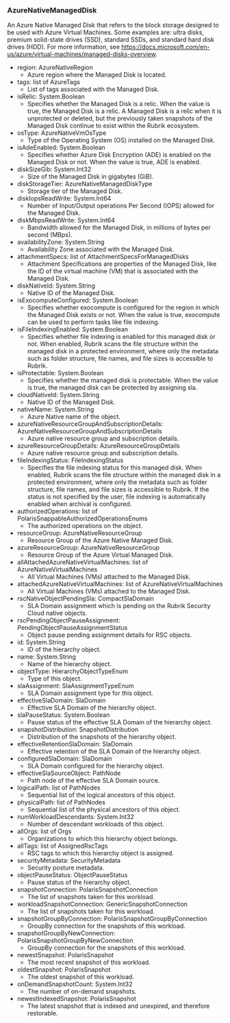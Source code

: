 ### AzureNativeManagedDisk
An Azure Native Managed Disk that refers to the block storage designed to be used with Azure Virtual Machines. Some examples are: ultra disks, premium solid-state drives (SSD), standard SSDs, and standard hard disk drives (HDD). For more information, see https://docs.microsoft.com/en-us/azure/virtual-machines/managed-disks-overview.

- region: AzureNativeRegion
  - Azure region where the Managed Disk is located.
- tags: list of AzureTags
  - List of tags associated with the Managed Disk.
- isRelic: System.Boolean
  - Specifies whether the Managed Disk is a relic. When the value is true, the Managed Disk is a relic. A Managed Disk is a relic when it is unprotected or deleted, but the previously taken snapshots of the Managed Disk continue to exist within the Rubrik ecosystem.
- osType: AzureNativeVmOsType
  - Type of the Operating System (OS) installed on the Managed Disk.
- isAdeEnabled: System.Boolean
  - Specifies whether Azure Disk Encryption (ADE) is enabled on the Managed Disk or not. When the value is true, ADE is enabled.
- diskSizeGib: System.Int32
  - Size of the Managed Disk in gigabytes (GiB).
- diskStorageTier: AzureNativeManagedDiskType
  - Storage tier of the Managed Disk.
- diskIopsReadWrite: System.Int64
  - Number of Input/Output operations Per Second (IOPS) allowed for the Managed Disk.
- diskMbpsReadWrite: System.Int64
  - Bandwidth allowed for the Managed Disk, in millions of bytes per second (MBps).
- availabilityZone: System.String
  - Availability Zone associated with the Managed Disk.
- attachmentSpecs: list of AttachmentSpecsForManagedDisks
  - Attachment Specifications are properties of the Managed Disk,  like the ID of the virtual machine (VM) that is associated with the Managed Disk.
- diskNativeId: System.String
  - Native ID of the Managed Disk.
- isExocomputeConfigured: System.Boolean
  - Specifies whether exocompute is configured for the region in which the Managed Disk exists or not. When the value is true, exocompute can be used to perform tasks like file indexing.
- isFileIndexingEnabled: System.Boolean
  - Specifies whether file indexing is enabled for this managed disk or not. When enabled, Rubrik scans the file structure within the managed disk in a protected environment, where only the metadata such as folder structure, file names, and file sizes is accessible to Rubrik.
- isProtectable: System.Boolean
  - Specifies whether the managed disk is protectable. When the value is true, the managed disk can be protected by assigning sla.
- cloudNativeId: System.String
  - Native ID of the Managed Disk.
- nativeName: System.String
  - Azure Native name of the object.
- azureNativeResourceGroupAndSubscriptionDetails: AzureNativeResourceGroupAndSubscriptionDetails
  - Azure native resource group and subscription details.
- azureResourceGroupDetails: AzureResourceGroupDetails
  - Azure native resource group and subscription details.
- fileIndexingStatus: FileIndexingStatus
  - Specifies the file indexing status for this managed disk. When enabled, Rubrik scans the file structure within the managed disk in a protected environment, where only the metadata such as folder structure, file names, and file sizes is accessible to Rubrik. If the status is not specified by the user, file indexing is automatically enabled when archival is configured.
- authorizedOperations: list of PolarisSnappableAuthorizedOperationsEnums
  - The authorized operations on the object.
- resourceGroup: AzureNativeResourceGroup
  - Resource Group of the Azure Native Managed Disk.
- azureResourceGroup: AzureNativeResourceGroup
  - Resource Group of the Azure Virtual Managed Disk.
- allAttachedAzureNativeVirtualMachines: list of AzureNativeVirtualMachines
  - All Virtual Machines (VMs) attached to the Managed Disk.
- attachedAzureNativeVirtualMachines: list of AzureNativeVirtualMachines
  - All Virtual Machines (VMs) attached to the Managed Disk.
- rscNativeObjectPendingSla: CompactSlaDomain
  - SLA Domain assignment which is pending on the Rubrik Security Cloud native objects.
- rscPendingObjectPauseAssignment: PendingObjectPauseAssignmentStatus
  - Object pause pending assignment details for RSC objects.
- id: System.String
  - ID of the hierarchy object.
- name: System.String
  - Name of the hierarchy object.
- objectType: HierarchyObjectTypeEnum
  - Type of this object.
- slaAssignment: SlaAssignmentTypeEnum
  - SLA Domain assignment type for this object.
- effectiveSlaDomain: SlaDomain
  - Effective SLA Domain of the hierarchy object.
- slaPauseStatus: System.Boolean
  - Pause status of the effective SLA Domain of the hierarchy object.
- snapshotDistribution: SnapshotDistribution
  - Distribution of the snapshots of the hierarchy object.
- effectiveRetentionSlaDomain: SlaDomain
  - Effective retention of the SLA Domain of the hierarchy object.
- configuredSlaDomain: SlaDomain
  - SLA Domain configured for the hierarchy object.
- effectiveSlaSourceObject: PathNode
  - Path node of the effective SLA Domain source.
- logicalPath: list of PathNodes
  - Sequential list of the logical ancestors of this object.
- physicalPath: list of PathNodes
  - Sequential list of the physical ancestors of this object.
- numWorkloadDescendants: System.Int32
  - Number of descendant workloads of this object.
- allOrgs: list of Orgs
  - Organizations to which this hierarchy object belongs.
- allTags: list of AssignedRscTags
  - RSC tags to which this hierarchy object is assigned.
- securityMetadata: SecurityMetadata
  - Security posture metadata.
- objectPauseStatus: ObjectPauseStatus
  - Pause status of the hierarchy object.
- snapshotConnection: PolarisSnapshotConnection
  - The list of snapshots taken for this workload.
- workloadSnapshotConnection: GenericSnapshotConnection
  - The list of snapshots taken for this workload.
- snapshotGroupByConnection: PolarisSnapshotGroupByConnection
  - GroupBy connection for the snapshots of this workload.
- snapshotGroupByNewConnection: PolarisSnapshotGroupByNewConnection
  - GroupBy connection for the snapshots of this workload.
- newestSnapshot: PolarisSnapshot
  - The most recent snapshot of this workload.
- oldestSnapshot: PolarisSnapshot
  - The oldest snapshot of this workload.
- onDemandSnapshotCount: System.Int32
  - The number of on-demand snapshots.
- newestIndexedSnapshot: PolarisSnapshot
  - The latest snapshot that is indexed and unexpired, and therefore restorable.
